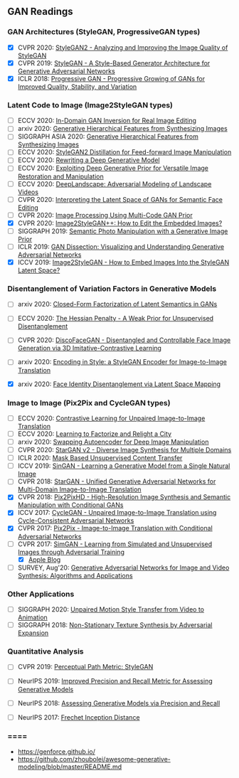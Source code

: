 ## GAN Readings

### GAN Architectures (StyleGAN, ProgressiveGAN types)
- [X] CVPR 2020: [StyleGAN2 - Analyzing and Improving the Image Quality of StyleGAN](https://arxiv.org/abs/1912.04958)
- [X] CVPR 2019: [StyleGAN - A Style-Based Generator Architecture for Generative Adversarial Networks](https://arxiv.org/abs/1812.04948)
- [X] ICLR 2018: [Progressive GAN - Progressive Growing of GANs for Improved Quality, Stability, and Variation](https://arxiv.org/abs/1710.10196)

### Latent Code to Image (Image2StyleGAN types)
- [ ] ECCV 2020: [In-Domain GAN Inversion for Real Image Editing](https://arxiv.org/abs/2004.00049)
- [ ] arxiv 2020: [Generative Hierarchical Features from Synthesizing Images](https://arxiv.org/abs/2007.10379)
- [ ] SIGGRAPH ASIA 2020: [Generative Hierarchical Features from Synthesizing Images](https://arxiv.org/abs/2008.02401)
- [ ] ECCV 2020: [StyleGAN2 Distillation for Feed-forward Image Manipulation](https://arxiv.org/abs/2003.03581)
- [ ] ECCV 2020: [Rewriting a Deep Generative Model](https://rewriting.csail.mit.edu/)
- [ ] ECCV 2020: [Exploiting Deep Generative Prior for Versatile Image Restoration and Manipulation](https://arxiv.org/abs/2003.13659)
- [ ] ECCV 2020: [DeepLandscape: Adversarial Modeling of Landscape Videos](https://saic-mdal.github.io/deep-landscape/)
- [ ] CVPR 2020: [Interpreting the Latent Space of GANs for Semantic Face Editing](https://arxiv.org/abs/1907.10786)
- [ ] CVPR 2020: [Image Processing Using Multi-Code GAN Prior](https://arxiv.org/abs/1912.07116)
- [X] CVPR 2020: [Image2StyleGAN++: How to Edit the Embedded Images?](https://arxiv.org/abs/1911.11544)
- [ ] SIGGRAPH 2019: [Semantic Photo Manipulation with a Generative Image Prior](https://ganpaint.io/)
- [ ] ICLR 2019: [GAN Dissection: Visualizing and Understanding Generative Adversarial Networks](https://gandissect.csail.mit.edu/)
- [X] ICCV 2019: [Image2StyleGAN - How to Embed Images Into the StyleGAN Latent Space?](https://arxiv.org/abs/1904.03189)

### Disentanglement of Variation Factors in Generative Models
- [ ] arxiv 2020: [Closed-Form Factorization of Latent Semantics in GANs](https://arxiv.org/abs/2007.06600)
- [ ] ECCV 2020: [The Hessian Penalty - A Weak Prior for Unsupervised Disentanglement](https://arxiv.org/abs/2008.10599)
- [ ] CVPR 2020: [DiscoFaceGAN - Disentangled and Controllable Face Image Generation via 3D Imitative-Contrastive Learning](https://openaccess.thecvf.com/content_CVPR_2020/papers/Deng_Disentangled_and_Controllable_Face_Image_Generation_via_3D_Imitative-Contrastive_Learning_CVPR_2020_paper.pdf)
- [ ] arxiv 2020: [Encoding in Style: a StyleGAN Encoder for Image-to-Image Translation](https://arxiv.org/abs/2008.00951)
- [X] arxiv 2020: [Face Identity Disentanglement via Latent Space Mapping](https://arxiv.org/abs/2005.07728)


### Image to Image (Pix2Pix and CycleGAN types)
- [ ] ECCV 2020: [Contrastive Learning for Unpaired Image-to-Image Translation](https://arxiv.org/abs/2007.15651)
- [ ] ECCV 2020: [Learning to Factorize and Relight a City](https://arxiv.org/abs/2008.02796)
- [ ] arxiv 2020: [Swapping Autoencoder for Deep Image Manipulation](https://arxiv.org/abs/2007.00653)
- [ ] CVPR 2020: [StarGAN v2 - Diverse Image Synthesis for Multiple Domains](https://arxiv.org/abs/1912.01865)
- [ ] ICLR 2020: [Mask Based Unsupervised Content Transfer](https://arxiv.org/abs/1906.06558)
- [ ] ICCV 2019: [SinGAN - Learning a Generative Model from a Single Natural Image](https://arxiv.org/abs/1905.01164)
- [ ] CVPR 2018: [StarGAN - Unified Generative Adversarial Networks for Multi-Domain Image-to-Image Translation](https://arxiv.org/abs/1711.09020)
- [X] CVPR 2018: [Pix2PixHD - High-Resolution Image Synthesis and Semantic Manipulation with Conditional GANs](https://arxiv.org/abs/1711.11585)
- [X] ICCV 2017: [CycleGAN - Unpaired Image-to-Image Translation using Cycle-Consistent Adversarial Networks](https://arxiv.org/abs/1703.10593)
- [X] CVPR 2017: [Pix2Pix - Image-to-Image Translation with Conditional Adversarial Networks](https://arxiv.org/abs/1611.07004)
- [ ] CVPR 2017: [SimGAN - Learning from Simulated and Unsupervised Images through Adversarial Training](https://arxiv.org/abs/1612.07828v2)
    - [X] [Apple Blog](https://machinelearning.apple.com/research/gan)
- [ ] SURVEY, Aug'20: [Generative Adversarial Networks for Image and Video Synthesis: Algorithms and Applications](https://arxiv.org/abs/2008.02793)

### Other Applications
- [ ] SIGGRAPH 2020: [Unpaired Motion Style Transfer from Video to Animation](https://deepmotionediting.github.io/style_transfer)
- [ ] SIGGRAPH 2018: [Non-Stationary Texture Synthesis by Adversarial Expansion](https://arxiv.org/abs/1805.04487)

### Quantitative Analysis
- [ ] CVPR 2019: [Perceptual Path Metric: StyleGAN](https://arxiv.org/abs/1812.04948)
- [ ] NeurIPS 2019: [Improved Precision and Recall Metric for Assessing Generative Models](https://arxiv.org/abs/1904.06991)
- [ ] NeurIPS 2018: [Assessing Generative Models via Precision and Recall](https://arxiv.org/abs/1806.00035)
- [ ] NeurIPS 2017: [Frechet Inception Distance](https://arxiv.org/abs/1706.08500)



### ====
- https://genforce.github.io/
- https://github.com/zhoubolei/awesome-generative-modeling/blob/master/README.md
